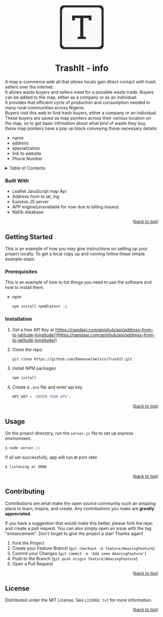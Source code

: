 
<!-- PROJECT LOGO -->
<br />
<div align="center">
    <img src="public\assets\tetter.jpg" alt="Logo" width="150" height="150">

<h1 align="center">TrashIt - info</h1>
  <p align="left">
    A map e-commerce web all that allows locals gain direct contact with trash sellers over the internet.<br/>
    It allows waste buyers and sellers meet for a possible waste trade. Buyers can be added to the map, either as a company or as an individual. <br/>
    It provides that efficient cycle of production and cunsumption needed in many rural communities across Nigeria.<br/>
     Buyers visit this web to find trash buyers, either a company or an individual. These buyers are saved as map pointers across their various location on the map, so to get basic infrmation about what kind of waste they buy, these map pointers have a pop up block conveying these necessary details:
  </p>
</div>

- name
- address
- specialization
- link to website
- Phone Number


<!-- TABLE OF CONTENTS -->
<details>
  <summary>Table of Contents</summary>
  <ol>
    <li>
      <a href="#about-the-project">About The Project</a>
      <ul>
        <li><a href="#built-with">Built With</a></li>
      </ul>
    </li>
    <li>
      <a href="#getting-started">Getting Started</a>
      <ul>
        <li><a href="#prerequisites">Prerequisites</a></li>
        <li><a href="#installation">Installation</a></li>
      </ul>
    </li>
    <li><a href="#usage">Usage</a></li>
    <li><a href="#roadmap">Roadmap</a></li>
    <li><a href="#contributing">Contributing</a></li>
    <li><a href="#license">License</a></li>
    <li><a href="#contact">Contact</a></li>
    <li><a href="#acknowledgments">Acknowledgments</a></li>
  </ol>
</details>



<!-- ABOUT THE PROJECT -->



### Built With

* Leaflet JavaScript map Api
* Address from to lat, lng
* Express JS server
* APP engine(unavailable for now due to billing issues)
*  NeDb database

<p align="right">(<a href="#readme-top">back to top</a>)</p>



<!-- GETTING STARTED -->
## Getting Started

This is an example of how you may give instructions on setting up your project locally.
To get a local copy up and running follow these simple example steps.

### Prerequisites

This is an example of how to list things you need to use the software and how to install them.
* npm
  ```sh
  npm install npm@latest -g
  ```

### Installation

1. Get a free API Key at [https://rapidapi.com/apishub/api/address-from-to-latitude-longitude/](https://rapidapi.com/apishub/api/address-from-to-latitude-longitude/)
2. Clone the repo
   ```sh
   git clone https://github.com/Emmanuelmelvin/TrashIt.git
   ```
3. Install NPM packages
   ```sh
   npm install
   ```
4. Create a `.env` file and enter api key

   ```js
   API_KEY = 'ENTER YOUR API';
   ```

<p align="right">(<a href="#readme-top">back to top</a>)</p>



<!-- USAGE EXAMPLES -->
## Usage

On the project directory, run the `server.js` file to set up express environment.
```js
$ node server.js
```

If all set successfully, app will run at port `3000`
```sh
$ listening at 3000
```

<p align="right">(<a href="#readme-top">back to top</a>)</p>



<!-- CONTRIBUTING -->
## Contributing

Contributions are what make the open source community such an amazing place to learn, inspire, and create. Any contributions you make are **greatly appreciated**.

If you have a suggestion that would make this better, please fork the repo and create a pull request. You can also simply open an issue with the tag "enhancement".
Don't forget to give the project a star! Thanks again!

1. Fork the Project
2. Create your Feature Branch (`git checkout -b feature/AmazingFeature`)
3. Commit your Changes (`git commit -m 'Add some AmazingFeature'`)
4. Push to the Branch (`git push origin feature/AmazingFeature`)
5. Open a Pull Request

<p align="right">(<a href="#readme-top">back to top</a>)</p>



<!-- LICENSE -->
## License

Distributed under the MIT License. See `LICENSE.txt` for more information.

<p align="right">(<a href="#readme-top">back to top</a>)</p>



